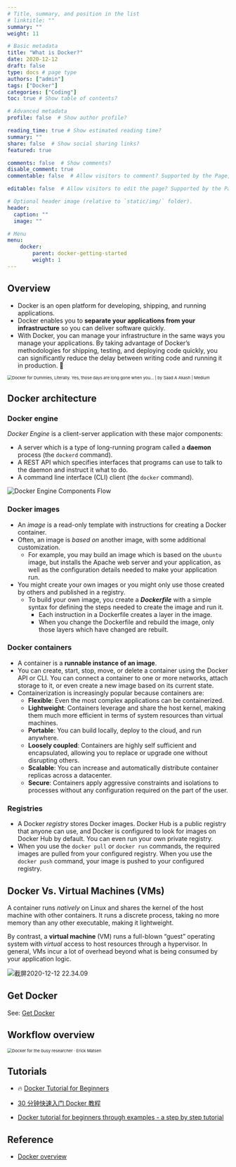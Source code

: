 ```yaml
---
# Title, summary, and position in the list
# linktitle: ""
summary: ""
weight: 11

# Basic metadata
title: "What is Docker?"
date: 2020-12-12
draft: false
type: docs # page type
authors: ["admin"]
tags: ["Docker"]
categories: ["Coding"]
toc: true # Show table of contents?

# Advanced metadata
profile: false  # Show author profile?

reading_time: true # Show estimated reading time?
summary: ""
share: false  # Show social sharing links?
featured: true

comments: false  # Show comments?
disable_comment: true
commentable: false  # Allow visitors to comment? Supported by the Page, Post, and Docs content types.

editable: false  # Allow visitors to edit the page? Supported by the Page, Post, and Docs content types.

# Optional header image (relative to `static/img/` folder).
header:
  caption: ""
  image: ""

# Menu
menu: 
    docker:
        parent: docker-getting-started
        weight: 1
---
```


## Overview

- Docker is an open platform for developing, shipping, and running applications. 
- Docker enables you to **separate your applications from your infrastructure** so you can deliver software quickly. 
- With Docker, you can manage your infrastructure in the same ways you manage your applications. By taking advantage of Docker’s methodologies for shipping, testing, and deploying code quickly, you can significantly reduce the delay between writing code and running it in production. :clap:

<img src="https://raw.githubusercontent.com/EckoTan0804/upic-repo/master/uPic/1*NXZYK4_f0lFJ8gpgcE5tHA.png" alt="Docker for Dummies, Literally. Yes, those days are long gone when you… | by  Saad A Akash | Medium" style="zoom: 67%;" />

## Docker architecture

### Docker engine

*Docker Engine* is a client-server application with these major components:

- A server which is a type of long-running program called a **daemon** process (the `dockerd` command).
- A REST API which specifies interfaces that programs can use to talk to the daemon and instruct it what to do.
- A command line interface (CLI) client (the `docker` command).

![Docker Engine Components Flow](https://raw.githubusercontent.com/EckoTan0804/upic-repo/master/uPic/engine-components-flow.png)



### Docker images

- An *image* is a read-only template with instructions for creating a Docker container. 
- Often, an image is *based on* another image, with some additional customization. 
  - For example, you may build an image which is based on the `ubuntu` image, but installs the Apache web server and your application, as well as the configuration details needed to make your application run.
- You might create your own images or you might only use those created by others and published in a registry. 
  - To build your own image, you create a ***Dockerfile*** with a simple syntax for defining the steps needed to create the image and run it. 
    - Each instruction in a Dockerfile creates a layer in the image. 
    - When you change the Dockerfile and rebuild the image, only those layers which have changed are rebuilt.

### Docker containers

- A container is a **runnable instance of an image**. 
- You can create, start, stop, move, or delete a container using the Docker API or CLI. You can connect a container to one or more networks, attach storage to it, or even create a new image based on its current state.
- Containerization is increasingly popular because containers are:
  - **Flexible**: Even the most complex applications can be containerized.
  - **Lightweight**: Containers leverage and share the host kernel, making them much more efficient in terms of system resources than virtual machines.
  - **Portable**: You can build locally, deploy to the cloud, and run anywhere.
  - **Loosely coupled**: Containers are highly self sufficient and encapsulated, allowing you to replace or upgrade one without disrupting others.
  - **Scalable**: You can increase and automatically distribute container replicas across a datacenter.
  - **Secure**: Containers apply aggressive constraints and isolations to processes without any configuration required on the part of the user.

### Registries

- A Docker *registry* stores Docker images. Docker Hub is a public registry that anyone can use, and Docker is configured to look for images on Docker Hub by default. You can even run your own private registry.
- When you use the `docker pull` or `docker run` commands, the required images are pulled from your configured registry. When you use the `docker push` command, your image is pushed to your configured registry.

## Docker Vs. Virtual Machines (VMs)

A container runs *natively* on Linux and shares the kernel of the host machine with other containers. It runs a discrete process, taking no more memory than any other executable, making it lightweight.

By contrast, a **virtual machine** (VM) runs a full-blown “guest” operating system with *virtual* access to host resources through a hypervisor. In general, VMs incur a lot of overhead beyond what is being consumed by your application logic.

![截屏2020-12-12 22.34.09](https://raw.githubusercontent.com/EckoTan0804/upic-repo/master/uPic/截屏2020-12-12%2022.34.09.png)

## Get Docker

See: [Get Docker](https://docs.docker.com/get-docker/)

## Workflow overview

<img src="https://raw.githubusercontent.com/EckoTan0804/upic-repo/master/uPic/docker-stages.png" alt="Docker for the busy researcher · Erick Matsen" style="zoom:67%;" />

## Tutorials

- 🔥 [Docker Tutorial for Beginners](https://www.guru99.com/docker-tutorial.html)
- [30 分钟快速入门 Docker 教程](https://juejin.cn/post/6844903815729119245)

- [Docker tutorial for beginners through examples - a step by step tutorial](https://takacsmark.com/getting-started-with-docker-in-your-project-step-by-step-tutorial/)

## Reference

- [Docker overview](https://docs.docker.com/get-started/overview/)
